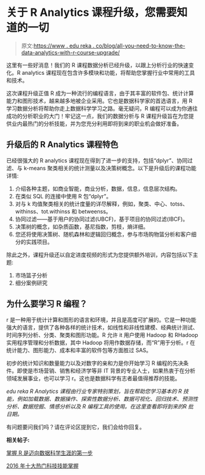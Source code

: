 # 关于 R Analytics 课程升级，您需要知道的一切

> 原文:[https://www . edu reka . co/blog/all-you-need-to-know-the-data-analytics-with-r-course-upgrade/](https://www.edureka.co/blog/all-you-need-to-know-about-the-data-analytics-with-r-course-upgrade/)

这里有一些好消息！我们的 R 课程数据分析已经升级，以跟上分析行业的快速变化。R analytics 课程现在包含许多模块和功能，将帮助您掌握行业中常用的工具和技术。

这次课程升级正值 R 成为一种流行的编程语言，由于其丰富的软件包、统计计算能力和图形技术，越来越多地被企业采用。它也是数据科学家的首选语言，用 R 学习数据分析将帮助你走上数据科学学习之路。毫无疑问，R 编程可以成为你通往成功的分析职业的大门！牢记这一点，我们的数据分析与 R 课程升级旨在为您提供业内最热门的分析技能，并为您充分利用即将到来的职业机会做好准备。

## 升级后的 R Analytics 课程特色

已经很强大的 R analytics 课程现在得到了进一步的支持，包括“dplyr”、协同过滤、与 k-means 聚类相关的统计测量以及决策树概念。以下是升级后的课程功能详情:

1.  介绍各种主题，如商业智能，商业分析，数据，信息，信息层次结构。
2.  在类似 SQL 的连接中使用 R 包“dplyr”。
3.  对与 k 均值聚类相关的统计度量的详尽解释，例如，聚类、中心、totss、withinss、tot.withinss 和 betweenss。
4.  协同过滤——基于用户的协同过滤(UBCF)，基于项目的协同过滤(IBCF)。
5.  决策树的概念，如杂质函数，基尼指数，剪枝，熵详细。
6.  您还将使用决策树、随机森林和逻辑回归概念，参与市场购物篮分析和客户细分的实践项目。

除此之外，课程升级还以自定进度视频的形式为您提供额外培训，内容包括以下主题:

1.  市场篮子分析
2.  细分案例研究

## 为什么要学习 R 编程？

r 是一种用于统计计算和图形的语言和环境，并且是高度可扩展的。它是一种功能强大的语言，提供了各种各样的统计技术，如线性和非线性建模、经典统计测试、时间序列分析、分类、聚类和图形功能。R 允许 it 用户使用 Hadoop 和 RHadoop 实用程序管理和分析数据，其中 Hadoop 将用作数据存储，而“R”用于分析。r 在统计能力、图形能力、成本和丰富的软件包等方面胜过 SAS。

初步的统计知识和数量能力以及对数字的亲和力是你开始学习 R 编程的先决条件。即使是市场营销、销售和经济学等非 IT 背景的专业人士，如果热衷于在分析领域发展事业，也可以学习 r。这也是数据科学有志者最值得推荐的技能。

*edu reka R Analytics 课程由行业专家特别策划，旨在帮助您学习基本的 R 技能，例如加载数据、数据操作、探索性数据分析、数据可视化、回归技术、预测性分析、数据挖掘、情感分析以及 R 编程工具的使用。在这里查看即将到来的R 批日期。*

有问题要问我们吗？请在评论区提到它，我们会给你回复。

**相关帖子:**

[掌握 R 是迈向数据科学生涯的第一步](https://www.edureka.co/blog/r-programming-for-data-science)

[2016 年十大热门科技技能掌握](https://www.edureka.co/blog/10-hottest-tech-skills-in-2016/)